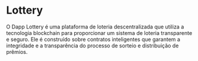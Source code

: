 # Lottery
O Dapp Lottery é uma plataforma de loteria descentralizada que utiliza a tecnologia blockchain para proporcionar um sistema de loteria transparente e seguro. Ele é construído sobre contratos inteligentes que garantem a integridade e a transparência do processo de sorteio e distribuição de prêmios.

